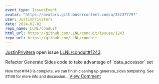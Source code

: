 ```yaml
---
event_type: IssuesEvent
avatar: "https://avatars.githubusercontent.com/u/35237779?"
user: JustinPrivitera
date: 2024-02-02
repo_name: LLNL/conduit
html_url: https://github.com/LLNL/conduit/issues/1243
repo_url: https://github.com/LLNL/conduit
---
```


<a href='https://github.com/JustinPrivitera' target='_blank'>JustinPrivitera</a> open issue <a href='https://github.com/LLNL/conduit/issues/1243' target='_blank'>LLNL/conduit#1243</a>.

<p>Refactor Generate Sides code to take advantage of `data_accessor` set</p><small>Now that #1143 is complete, we can finish cleaning up generate_sides templating. See #1138 for more info and discussion....</small><a href='https://github.com/LLNL/conduit/issues/1243' target='_blank'>View Comment</a>